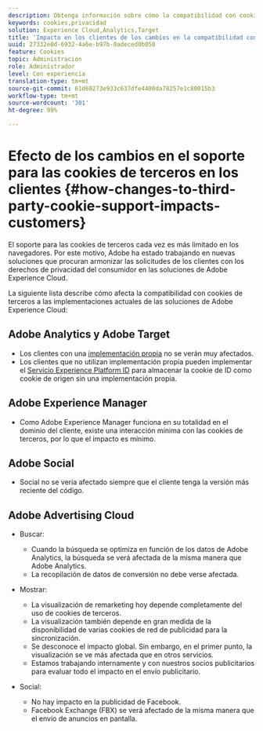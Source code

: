 ```yaml
---
description: Obtenga información sobre cómo la compatibilidad con cookies de terceros se ha limitado cada vez más en los distintos exploradores.
keywords: cookies,privacidad
solution: Experience Cloud,Analytics,Target
title: 'Impacto en los clientes de los cambios en la compatibilidad con cookies de terceros '
uuid: 27332e0d-6932-4a6e-b97b-0adeced0b050
feature: Cookies
topic: Administración
role: Administrador
level: Con experiencia
translation-type: tm+mt
source-git-commit: 61d60273e933c637dfe4400da78257e1c80015b3
workflow-type: tm+mt
source-wordcount: '301'
ht-degree: 99%

---
```



# Efecto de los cambios en el soporte para las cookies de terceros en los clientes {#how-changes-to-third-party-cookie-support-impacts-customers}

El soporte para las cookies de terceros cada vez es más limitado en los navegadores. Por este motivo, Adobe ha estado trabajando en nuevas soluciones que procuran armonizar las solicitudes de los clientes con los derechos de privacidad del consumidor en las soluciones de Adobe Experience Cloud.

La siguiente lista describe cómo afecta la compatibilidad con cookies de terceros a las implementaciones actuales de las soluciones de Adobe Experience Cloud:

## Adobe Analytics y Adobe Target

* Los clientes con una [implementación propia](/help/interface/cookies/cookies-first-party.md) no se verán muy afectados.
* Los clientes que no utilizan implementación propia pueden implementar el [Servicio Experience Platform ID](https://docs.adobe.com/content/help/es-ES/id-service/using/implementation/implementation-guides.html) para almacenar la cookie de ID como cookie de origen sin una implementación propia.

## Adobe Experience Manager

* Como Adobe Experience Manager funciona en su totalidad en el dominio del cliente, existe una interacción mínima con las cookies de terceros, por lo que el impacto es mínimo.

## Adobe Social

* Social no se vería afectado siempre que el cliente tenga la versión más reciente del código.

## Adobe Advertising Cloud

* Buscar:

   * Cuando la búsqueda se optimiza en función de los datos de Adobe Analytics, la búsqueda se verá afectada de la misma manera que Adobe Analytics.
   * La recopilación de datos de conversión no debe verse afectada.

* Mostrar:

   * La visualización de remarketing hoy depende completamente del uso de cookies de terceros.
   * La visualización también depende en gran medida de la disponibilidad de varias cookies de red de publicidad para la sincronización.
   * Se desconoce el impacto global. Sin embargo, en el primer punto, la visualización se ve más afectada que en otros servicios.
   * Estamos trabajando internamente y con nuestros socios publicitarios para evaluar todo el impacto en el envío publicitario.

* Social:

   * No hay impacto en la publicidad de Facebook.
   * Facebook Exchange (FBX) se verá afectado de la misma manera que el envío de anuncios en pantalla.
